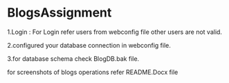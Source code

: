 # BlogsAssignment

1.Login : For Login refer users from webconfig file other users are not valid.

2.configured your database connection in webconfig file.

3.for database schema check BlogDB.bak file.

for screenshots of blogs operations refer README.Docx file


